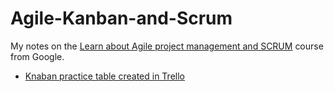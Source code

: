 # Agile-Kanban-and-Scrum
My notes on the [Learn about Agile project management and SCRUM](https://learndigital.withgoogle.com/digitalgarage/course/learn-about-agile-project-management-and-scrum) course from Google.
* [Knaban practice table created in Trello](https://trello.com/b/CUpEC7U5/kanban-practice)
